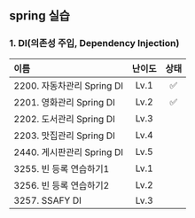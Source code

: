 ## spring 실습 
### 1. DI(의존성 주입, Dependency Injection)
|이름|난이도|상태|
|:----------|:-----------:|:------------:|
|2200. 자동차관리 Spring DI|Lv.1|✅|
|2201. 영화관리 Spring DI|Lv.2|✅|
|2202. 도서관리 Spring DI|Lv.3||
|2203. 맛집관리 Spring DI|Lv.4||
|2440. 게시판관리 Spring DI|Lv.5||
|3255. 빈 등록 연습하기1|Lv.1||
|3256. 빈 등록 연습하기2|Lv.2||
|3257. SSAFY DI |Lv.3||

